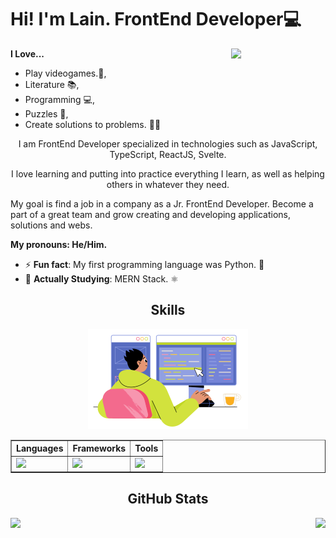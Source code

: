 <h1>Hi! I'm Lain. FrontEnd Developer💻</h1>
<img src="./assets/isaac.gif" width="30%" align="right">

<strong>I Love...</strong>

- Play videogames.👾,
- Literature 📚,
- Programming 💻,
- Puzzles 🤔,
- Create solutions to problems. 🐱‍🏍

<p align="center">I am FrontEnd Developer specialized in technologies such as JavaScript, TypeScript, ReactJS, Svelte.</p>

<p align="center">
I love learning and putting into practice everything I learn, as well as helping others in whatever they need. 

My goal is find a job in a company as a Jr. FrontEnd Developer. 
Become a part of a great team and grow creating and developing applications, solutions and webs.
</p>

<strong>My pronouns: He/Him.</strong>

- ⚡ <strong>Fun fact</strong>: My first programming language was Python. 🐍
- 📖 <strong>Actually Studying</strong>: MERN Stack. ⚛️

<div align="center">
  <h2 align="center">Skills</h2>
  <img src="./assets/skill-illustration.png" />
</div>


<div align="center">
  <table border>
    <thead>
      <tr>
        <th>Languages</th>
        <th>Frameworks</th>
        <th>Tools</th>
      </tr>
    </thead>
    <tbody>
      <tr>
        <td>
          <a href="https://skillicons.dev">
            <img src="https://skillicons.dev/icons?i=html,css,js,ts,python" />
          </a>
        </td>
        <td>
          <a href="https://skillicons.dev">
            <img src="https://skillicons.dev/icons?i=react,svelte,nodejs,express,tailwind,bootstrap" />
          </a>
        </td>
        <td>
          <a href="https://skillicons.dev">
            <img src="https://skillicons.dev/icons?i=vscode,git,github,vite" />
          </a>
        </td>
      </tr>
    </tbody>
  </table>
</div>


<h2 align="center">GitHub Stats</h2>
<p>
  <img align="left" src="https://github-readme-streak-stats.herokuapp.com?user=laindomJS&theme=dracula&date_format=j%20M%5B%20Y%5D&locale=es" />
</p>
<p>
  <img align="right" src="https://github-readme-stats.vercel.app/api/top-langs/?username=laindomJS&layout=compact">
</p>

